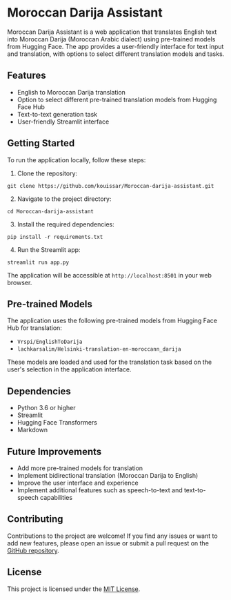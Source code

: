 # Moroccan Darija Assistant

Moroccan Darija Assistant is a web application that translates English text into Moroccan Darija (Moroccan Arabic dialect) using pre-trained models from Hugging Face. The app provides a user-friendly interface for text input and translation, with options to select different translation models and tasks.

## Features

- English to Moroccan Darija translation
- Option to select different pre-trained translation models from Hugging Face Hub
- Text-to-text generation task
- User-friendly Streamlit interface

## Getting Started

To run the application locally, follow these steps:

1. Clone the repository:
```
git clone https://github.com/kouissar/Moroccan-darija-assistant.git
```

2. Navigate to the project directory:
```
cd Moroccan-darija-assistant
```

3. Install the required dependencies:
```
pip install -r requirements.txt
```

4. Run the Streamlit app:
```
streamlit run app.py
```

The application will be accessible at `http://localhost:8501` in your web browser.

## Pre-trained Models

The application uses the following pre-trained models from Hugging Face Hub for translation:

- `Vrspi/EnglishToDarija`
- `lachkarsalim/Helsinki-translation-en-moroccann_darija`

These models are loaded and used for the translation task based on the user's selection in the application interface.

## Dependencies

- Python 3.6 or higher
- Streamlit
- Hugging Face Transformers
- Markdown

## Future Improvements

- Add more pre-trained models for translation
- Implement bidirectional translation (Moroccan Darija to English)
- Improve the user interface and experience
- Implement additional features such as speech-to-text and text-to-speech capabilities

## Contributing

Contributions to the project are welcome! If you find any issues or want to add new features, please open an issue or submit a pull request on the [GitHub repository](https://github.com/kouissar/Moroccan-darija-assistant).

## License

This project is licensed under the [MIT License](LICENSE).
